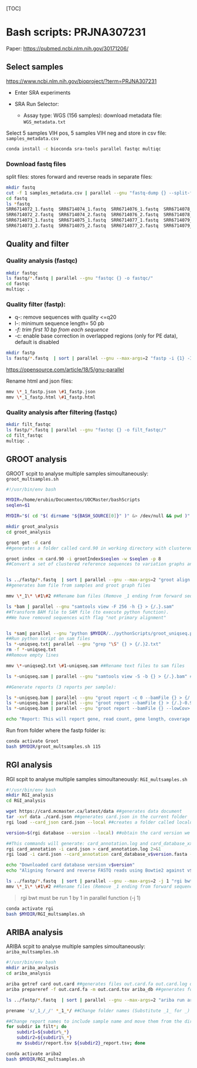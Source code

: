 [TOC]

# Bash scripts: PRJNA307231



Paper: https://pubmed.ncbi.nlm.nih.gov/30171206/

## Select samples

https://www.ncbi.nlm.nih.gov/bioproject/?term=PRJNA307231

+ Enter SRA experiments

+ SRA Run Selector:
  + Assay type: WGS (156 samples): download metadata file: `WGS_metadata.txt`



Select 5 samples VIH pos, 5 samples VIH neg and store in csv file: `samples_metadata.csv`

```bash
conda install -c bioconda sra-tools parallel fastqc multiqc
```

### Download fastq files

split files: stores forward and reverse reads in separate files: 

```bash
mkdir fastq
cut -f 1 samples_metadata.csv | parallel --gnu "fastq-dump {} --split-files --outdir fastq/"
cd fastq
ls *fastq
SRR6714072_1.fastq  SRR6714074_1.fastq  SRR6714076_1.fastq  SRR6714078_1.fastq  SRR6714088_1.fastq
SRR6714072_2.fastq  SRR6714074_2.fastq  SRR6714076_2.fastq  SRR6714078_2.fastq  SRR6714088_2.fastq
SRR6714073_1.fastq  SRR6714075_1.fastq  SRR6714077_1.fastq  SRR6714079_1.fastq  SRR6714098_1.fastq
SRR6714073_2.fastq  SRR6714075_2.fastq  SRR6714077_2.fastq  SRR6714079_2.fastq  SRR6714098_2.fastq

```

## Quality and filter

### Quality analysis (fastqc)

```bash
mkdir fastqc
ls fastq/*.fastq | parallel --gnu "fastqc {} -o fastqc/"
cd fastqc
multiqc .
```

### Quality filter (fastp):

- q-: remove sequences with quality <=q20
- l-: minimum sequence length= 50 pb
- *-f: trim first 10 bp from each sequence*
- -c: enable base correction in overlapped regions (only for PE data), default is disabled


```bash
mkdir fastp
ls fastq/*.fastq  | sort | parallel --gnu --max-args=2 "fastp -i {1} -I {2} -o fastp/filt_{1} -O fastp/filt_{2} -q 20 -l 50 -c -f 10 -j fastp/{1/.}_fastp.json -h fastp/{1/.}_fastp.html"
```

https://opensource.com/article/18/5/gnu-parallel

Rename html and json files:

```bash
mmv \*_1_fastp.json \#1_fastp.json
mmv \*_1_fastp.html \#1_fastp.html
```

### Quality analysis after filtering (fastqc)

```bash
mkdir filt_fastqc
ls fastp/*.fastq | parallel --gnu "fastqc {} -o filt_fastqc/"
cd filt_fastqc
multiqc .
```

## GROOT analysis

GROOT scpit to analyse multiple samples simoultaneously: `groot_multsamples.sh` 

```bash
#!/usr/bin/env bash

MYDIR=/home/erubio/Documentos/UOCMaster/bashScripts
seqlen=$1

MYDIR="$( cd "$( dirname "${BASH_SOURCE[0]}" )" &> /dev/null && pwd )"

mkdir groot_analysis
cd groot_analysis

groot get -d card
##generates a folder called card.90 in working directory with clustered card database

groot index -m card.90 -i grootIndex$seqlen -w $seqlen -p 8
##Convert a set of clustered reference sequences to variation graphs and then index them


ls ../fastp/*.fastq  | sort | parallel --gnu --max-args=2 "groot align -i grootIndex$seqlen -f {1},{2} -p 8 -g {1/.}-groot-graphs > {1/.}.bam"
##generates bam file from samples and groot graph files

mmv \*_1\* \#1\#2 ##Rename bam files (Remove _1 ending from forward sequence names)

ls *bam | parallel --gnu "samtools view -F 256 -h {} > {/.}.sam"
##Transform BAM file to SAM file (to execute python function).
##We have removed sequences with flag "not primary alignment"


ls *sam| parallel --gnu "python $MYDIR/../pythonScripts/groot_uniqseq.py {}" 
##Run python script on sam files
ls *-uniqseq.txt| parallel --gnu "grep "\S" {} > {/.}2.txt"
rm -f *-uniqseq.txt
##Remove empty lines

mmv \*-uniqseq2.txt \#1-uniqseq.sam ##Rename text files to sam files

ls *-uniqseq.sam | parallel --gnu "samtools view -S -b {} > {/.}.bam" ##Transform sam to bam files

##Generate reports (3 reports per sample):

ls *-uniqseq.bam | parallel --gnu "groot report -c 0 --bamFile {} > {/.}-0report "
ls *-uniqseq.bam | parallel --gnu "groot report --bamFile {} > {/.}-0.97report "
ls *-uniqseq.bam | parallel --gnu "groot report --bamFile {} --lowCov> {/.}-lowCov-report "

echo "Report: This will report gene, read count, gene length, coverage cigar"
```

Run from folder where the fastp folder is: 

```bash
conda activate Groot
bash $MYDIR/groot_multsamples.sh 115
```

## RGI analysis

RGI scpit to analyse multiple samples simoultaneously: `RGI_multsamples.sh` 

```bash
#!/usr/bin/env bash
mkdir RGI_analysis
cd RGI_analysis

wget https://card.mcmaster.ca/latest/data ##generates data document
tar -xvf data ./card.json ##generates card.json in the current folder
rgi load --card_json card.json --local ##creates a folder called localdb

version=$(rgi database --version --local) ##obtain the card version we just downloaded

##This commands will generate: card_annotation.log and card_database_xx.fasta objects
rgi card_annotation -i card.json > card_annotation.log 2>&1
rgi load -i card.json --card_annotation card_database_v$version.fasta --local

echo "Downloaded card database version v$version"
echo "Aligning forward and reverse FASTQ reads using Bowtie2 against v$version CARD database"

ls ../fastp/*.fastq  | sort | parallel --gnu --max-args=2 -j 1 "rgi bwt --read_one  {1} --read_two {2}  --aligner bowtie2 --output_file {1/.} --threads 8 --local"
mmv \*_1\* \#1\#2 ##Rename files (Remove _1 ending from forward sequence names)
```

> rgi bwt must be run 1 by 1 in parallel function (-j 1)

```bash
conda activate rgi
bash $MYDIR/RGI_multsamples.sh
```

## ARIBA analysis

ARIBA scpit to analyse multiple samples simoultaneously: `ariba_multsamples.sh` 

```bash
#!/usr/bin/env bash
mkdir ariba_analysis
cd ariba_analysis

ariba getref card out.card ##generates files out.card.fa out.card.log out.card.tsv in current directory
ariba prepareref -f out.card.fa -m out.card.tsv ariba_db ##generates folder ariba_db

ls ../fastp/*.fastq  | sort | parallel --gnu --max-args=2 "ariba run ariba_db {1} {2} {1/.}_ariba_results"

prename 's/_1_/_/' *_1_*/ ##Change folder names (Substitute _1_ for _)

##Change report names to include sample name and move them from the directories
for subdir in filt*; do
    subdir1=${subdir%_*}
    subdir2=${subdir1%_*}
    mv $subdir/report.tsv ${subdir2}_report.tsv; done
```

```bash
conda activate ariba2
bash $MYDIR/RGI_multsamples.sh
```

